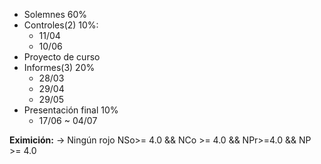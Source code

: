 - Solemnes 60%
- Controles(2) 10%:
	- 11/04
	- 10/06
- Proyecto de curso
- Informes(3) 20%
	- 28/03
	- 29/04
	- 29/05
- Presentación final 10%
	- 17/06 ~ 04/07

**Eximición:** -> Ningún rojo
  NSo>= 4.0 && NCo >= 4.0 && NPr>=4.0 && NP >= 4.0 
